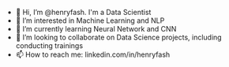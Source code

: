 - 👋 Hi, I’m @henryfash. I'm a Data Scientist
- 👀 I’m interested in Machine Learning and NLP
- 🌱 I’m currently learning Neural Network and CNN
- 💞️ I’m looking to collaborate on Data Science projects, including conducting trainings
- 📫 How to reach me: linkedin.com/in/henryfash

<!---
henryfash/henryfash is a ✨ special ✨ repository because its `README.md` (this file) appears on your GitHub profile.
You can click the Preview link to take a look at your changes.
--->
